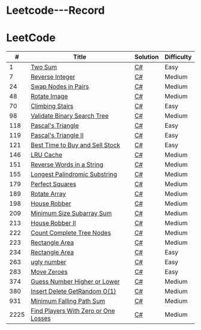 # Leetcode---Record






LeetCode
========


| # | Title | Solution | Difficulty |
|---| ----- | -------- | ---------- |
|1|[Two Sum](https://leetcode.com/problems/two-sum/) | [C#](https://github.com/kkbbg3107/Leetcode---Record/issues/1)|Easy|
|7|[Reverse Integer](https://leetcode.com/problems/climbing-stairs/description/) | [C#](https://github.com/kkbbg3107/Leetcode---Record/issues/2)|Medium|
|24|[Swap Nodes in Pairs](https://leetcode.com/problems/swap-nodes-in-pairs/description/) | [C#](https://github.com/kkbbg3107/Leetcode---Record/issues/24)|Medium|
|48|[Rotate Image](https://leetcode.com/problems/rotate-image/description/) | [C#](https://github.com/kkbbg3107/Leetcode---Record/issues/22)|Medium|
|70|[Climbing Stairs](https://leetcode.com/problems/two-sum/) | [C#](https://github.com/kkbbg3107/Leetcode---Record/issues/9)|Easy|
|98|[Validate Binary Search Tree](https://leetcode.com/problems/validate-binary-search-tree/) | [C#](https://github.com/kkbbg3107/Leetcode---Record/issues/18)|Medium|
|118|[Pascal's Triangle](https://leetcode.com/problems/pascals-triangle/solutions/) | [C#](https://github.com/kkbbg3107/Leetcode---Record/issues/10)|Easy|
|119|[Pascal's Triangle II](https://leetcode.com/problems/pascals-triangle-ii/description/) | [C#](https://github.com/kkbbg3107/Leetcode---Record/issues/11)|Easy|
|121|[Best Time to Buy and Sell Stock](https://leetcode.com/problems/best-time-to-buy-and-sell-stock/description/) | [C#](https://github.com/kkbbg3107/Leetcode---Record/issues/12)|Easy|
|146|[LRU Cache](https://leetcode.com/problems/lru-cache/description/) | [C#](https://github.com/kkbbg3107/Leetcode---Record/issues/13)|Medium|
|151|[Reverse Words in a String](https://leetcode.com/problems/reverse-words-in-a-string/) | [C#](https://github.com/kkbbg3107/Leetcode---Record/issues/3)|Medium|
|155|[Longest Palindromic Substring](https://leetcode.com/problems/longest-palindromic-substring/) | [C#](https://github.com/kkbbg3107/Leetcode---Record/issues/3)|Medium|
|179|[Perfect Squares](https://leetcode.com/problems/perfect-squares/description/) | [C#](https://github.com/kkbbg3107/Leetcode---Record/issues/14)|Medium|
|189|[Rotate Array](https://leetcode.com/problems/rotate-array/description/) | [C#](https://github.com/kkbbg3107/Leetcode---Record/issues/25)|Medium|
|198|[House Robber](https://leetcode.com/problems/house-robber/description/) | [C#](https://github.com/kkbbg3107/Leetcode---Record/issues/19)|Medium|
|209|[Minimum Size Subarray Sum](https://leetcode.com/problems/minimum-size-subarray-sum/description/) | [C#](https://github.com/kkbbg3107/Leetcode---Record/issues/26)|Medium|
|213|[House Robber II](https://leetcode.com/problems/house-robber-ii/description/) | [C#](https://github.com/kkbbg3107/Leetcode---Record/issues/21)|Medium|
|222|[Count Complete Tree Nodes](https://leetcode.com/problems/count-complete-tree-nodes/) | [C#](https://github.com/kkbbg3107/Leetcode---Record/issues/3)|Medium|
|223|[Rectangle Area](https://leetcode.com/problems/rectangle-area/) | [C#](https://github.com/kkbbg3107/Leetcode---Record/issues/3)|Medium|
|234|[Rectangle Area](https://leetcode.com/problems/palindrome-linked-list/description/) | [C#](https://github.com/kkbbg3107/Leetcode---Record/issues/15)|Easy|
|263|[ugly number](https://leetcode.com/problems/ugly-number/) | [C#](https://github.com/kkbbg3107/Leetcode---Record/issues/8)|Easy|
|283|[Move Zeroes](https://leetcode.com/problems/move-zeroes/) | [C#](https://github.com/kkbbg3107/Leetcode---Record/issues/23)|Easy|
|374|[Guess Number Higher or Lower](https://leetcode.com/problems/guess-number-higher-or-lower/) | [C#](https://github.com/kkbbg3107/Leetcode---Record/issues/3)|Medium|
|380|[Insert Delete GetRandom O(1)](https://leetcode.com/problems/insert-delete-getrandom-o1/) | [C#](https://github.com/kkbbg3107/Leetcode---Record/issues/17)|Medium|
|931|[Minimum Falling Path Sum](https://leetcode.com/problems/minimum-falling-path-sum/) | [C#](https://github.com/kkbbg3107/Leetcode---Record/issues/20)|Medium|
|2225|[Find Players With Zero or One Losses](https://leetcode.com/problems/find-players-with-zero-or-one-losses/) | [C#](https://github.com/kkbbg3107/Leetcode---Record/issues/16)|Medium|







